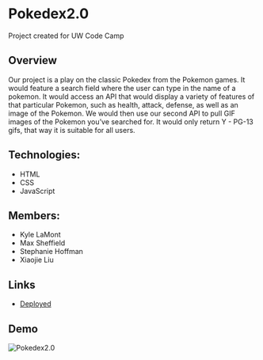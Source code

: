 # Pokedex2.0
Project created for UW Code Camp

## Overview

Our project is a play on the classic Pokedex from the Pokemon games. It would feature a search field where the user can type in the name of a pokemon. It would access an API that would display a variety of features of that particular Pokemon, such as health, attack, defense, as well as an image of the Pokemon. We would then use our second API to pull GIF images of the Pokemon you’ve searched for. It would only return Y - PG-13 gifs, that way it is suitable for all users.

## Technologies: 
* HTML
* CSS
* JavaScript

## Members: 

* Kyle LaMont
* Max Sheffield
* Stephanie Hoffman
* Xiaojie Liu


## Links
* [Deployed](https://metacmm.github.io/Pokedex2.0/)
<!-- * [CSS](assets/css/style.css)
* [Javascript](assets/javascript) -->


## Demo

![Pokedex2.0](pokedex-recording.gif)

